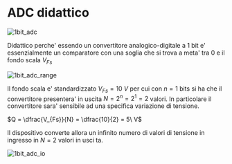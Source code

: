 # ADC didattico  

![1bit_adc](https://github.com/dennyb87/elettrotecnica-serale/assets/7195133/1026dbda-4970-49ab-96b6-22c2a658c738)  

Didattico perche' essendo un convertitore analogico-digitale a 1 bit e' essenzialmente un comparatore con una soglia che si trova a meta' tra $0$ e il fondo scala $V_{Fs}$  

![1bit_adc_range](https://github.com/dennyb87/elettrotecnica-serale/assets/7195133/dcb47518-8c8c-4223-9871-dc23987e122c)  

Il fondo scala e' standardizzato $V_{Fs} = 10\ V$ per cui con $n = 1$ bits si ha che il convertitore presentera' in uscita $N = 2^n = 2^1 = 2$ valori. In particolare il convertitore sara' sensibile ad una specifica variazione di tensione.  

$Q = \dfrac{V_{Fs}}{N} = \dfrac{10}{2} = 5\ V$  

Il dispositivo converte allora un infinito numero di valori di tensione in ingresso in $N = 2$ valori in usci   ta.  

![1bit_adc_io](https://github.com/dennyb87/elettrotecnica-serale/assets/7195133/f10fc193-2a51-46ad-833f-d1271275cb0f)
